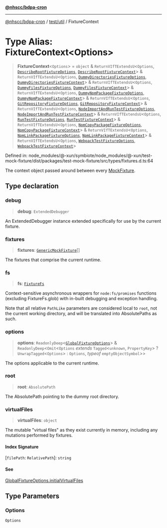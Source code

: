 [**@nhscc/bdpa-cron**](../../../README.md)

***

[@nhscc/bdpa-cron](../../../README.md) / [test/util](../README.md) / FixtureContext

# Type Alias: FixtureContext\<Options\>

> **FixtureContext**\<`Options`\> = `object` & `ReturnVIfTExtendsU`\<`Options`, [`DescribeRootFixtureOptions`](DescribeRootFixtureOptions.md), [`DescribeRootFixtureContext`](DescribeRootFixtureContext.md)\> & `ReturnVIfTExtendsU`\<`Options`, [`DummyDirectoriesFixtureOptions`](DummyDirectoriesFixtureOptions.md), [`DummyDirectoriesFixtureContext`](DummyDirectoriesFixtureContext.md)\> & `ReturnVIfTExtendsU`\<`Options`, [`DummyFilesFixtureOptions`](DummyFilesFixtureOptions.md), [`DummyFilesFixtureContext`](DummyFilesFixtureContext.md)\> & `ReturnVIfTExtendsU`\<`Options`, [`DummyNpmPackageFixtureOptions`](DummyNpmPackageFixtureOptions.md), [`DummyNpmPackageFixtureContext`](DummyNpmPackageFixtureContext.md)\> & `ReturnVIfTExtendsU`\<`Options`, [`GitRepositoryFixtureOptions`](GitRepositoryFixtureOptions.md), [`GitRepositoryFixtureContext`](GitRepositoryFixtureContext.md)\> & `ReturnVIfTExtendsU`\<`Options`, [`NodeImportAndRunTestFixtureOptions`](NodeImportAndRunTestFixtureOptions.md), [`NodeImportAndRunTestFixtureContext`](NodeImportAndRunTestFixtureContext.md)\> & `ReturnVIfTExtendsU`\<`Options`, [`RunTestFixtureOptions`](RunTestFixtureOptions.md), [`RunTestFixtureContext`](RunTestFixtureContext.md)\> & `ReturnVIfTExtendsU`\<`Options`, [`NpmCopyPackageFixtureOptions`](NpmCopyPackageFixtureOptions.md), [`NpmCopyPackageFixtureContext`](NpmCopyPackageFixtureContext.md)\> & `ReturnVIfTExtendsU`\<`Options`, [`NpmLinkPackageFixtureOptions`](NpmLinkPackageFixtureOptions.md), [`NpmLinkPackageFixtureContext`](NpmLinkPackageFixtureContext.md)\> & `ReturnVIfTExtendsU`\<`Options`, [`WebpackTestFixtureOptions`](WebpackTestFixtureOptions.md), [`WebpackTestFixtureContext`](WebpackTestFixtureContext.md)\>

Defined in: node\_modules/@-xun/symbiote/node\_modules/@-xun/test-mock-fixture/dist/packages/test-mock-fixture/src/types/fixtures.d.ts:64

The context object passed around between every [MockFixture](MockFixture.md).

## Type declaration

### debug

> **debug**: `ExtendedDebugger`

An ExtendedDebugger instance extended specifically for use by the
current fixture.

### fixtures

> **fixtures**: [`GenericMockFixture`](GenericMockFixture.md)[]

The fixtures that comprise the current runtime.

### fs

> **fs**: [`FixtureFs`](FixtureFs.md)

Context-sensitive asynchronous wrappers for `node:fs/promises` functions
(excluding FixtureFs.glob) with in-built debugging and exception
handling.

Note that all relative `PathLike` parameters are considered local to
`root`, not the current working directory, and will be translated into
AbsolutePaths as such.

### options

> **options**: `ReadonlyDeep`\<[`GlobalFixtureOptions`](GlobalFixtureOptions.md)\> & `ReadonlyDeep`\<`Omit`\<`Options` *extends* `Tagged`\<`unknown`, `PropertyKey`\> ? `UnwrapTagged`\<`Options`\> : `Options`, *typeof* `emptyObjectSymbol`\>\>

The options applicable to the current runtime.

### root

> **root**: `AbsolutePath`

The AbsolutePath pointing to the dummy root directory.

### virtualFiles

> **virtualFiles**: `object`

The mutable "virtual files" as they exist currently in memory, including
any mutations performed by fixtures.

#### Index Signature

\[`filePath`: `RelativePath`\]: `string`

#### See

[GlobalFixtureOptions.initialVirtualFiles](GlobalFixtureOptions.md#initialvirtualfiles)

## Type Parameters

### Options

`Options`
